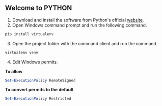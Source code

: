 ## Welcome to PYTHON

1) Download and install the software from Python's official [website](https://www.python.org/).
2) Open Windows command prompt and run the following command.
```cmd
pip install virtualenv
```
3) Open the project folder with the command client and run the command.
```cmd
virtualenv venv
```
4) Edit Windows permits.

**To allow**
```powershell
Set-ExecutionPolicy RemoteSigned
```

**To convert permits to the default**
```powershell
Set-ExecutionPolicy Restricted
```